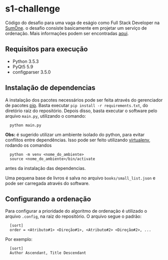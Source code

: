# s1-challenge
Código do desafio para uma vaga de eságio como Full Stack Developer na [SumOne](http://www.sumone.com.br/). o desafio consiste basicamente em projetar um serviço de ordenação. Mais informações podem ser encontradas [aqui](https://github.com/sumoners/s1-programming-challenges/tree/master/v2).

## Requisitos para execução
+ Python 3.5.3
+ PyQt5 5.9
+ configparser 3.5.0

## Instalação de dependencias
A instalação dos pacotes necessários pode ser feita através do gerenciador de pacotes [pip](https://pip.pypa.io/en/stable/installing/). Basta executar `pip install -r requirements.txt`, do diretório raiz do repositório. Depois disso, basta executar o software pelo arquivo `main.py`, utilizando o comando:
```
  python main.py
```

**Obs:** é sugerido utilizar um ambiente isolado do python, para evitar conflitos entre dependências. Isso pode ser feito utilizando [virtualenv](https://virtualenv.pypa.io/en/stable/), rodando os comandos 
```
  python -m venv <nome_do_ambiente>
  source <nome_do_ambiente>/bin/activate
```
antes da instalação das dependencias.

Uma pequena base de livros é salva no arquivo `books/small_list.json` e pode ser carregada através do software.

## Configurando a ordenação
Para configurar a prioridade do algoritmo de ordenação é utilizado o arquivo `.config`, na raiz do repositório. O arquivo segue o padrão:
```
  [sort]
  order = <Atributo#1> <Direção#1>, <Atributo#2> <Direção#2>, ...
```

Por exemplo:
```
  [sort]
  Author Ascendant, Title Descendant
```
